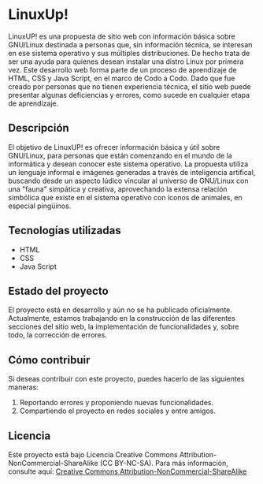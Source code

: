 # LinuxUp!

LinuxUP! es una propuesta de sitio web con información básica sobre GNU/Linux destinada a personas que, sin información técnica, se interesan en ese sistema operativo y sus múltiples distribuciones. De hecho trata de ser una ayuda para quienes desean instalar una distro Linux por primera vez. Este desarrollo web forma parte de un proceso de aprendizaje de HTML, CSS y Java Script, en el marco de Codo a Codo. Dado que fue creado por personas que no tienen experiencia técnica, el sitio web puede presentar algunas deficiencias y errores, como sucede en cualquier etapa de aprendizaje.

## Descripción

El objetivo de LinuxUP! es ofrecer información básica y útil sobre GNU/Linux, para personas que están comenzando en el mundo de la informática y desean conocer este sistema operativo. La propuesta utiliza un lenguaje informal e imágenes generadas a través de inteligencia artifical, buscando desde un aspecto lúdico vincular al universo de GNU/Linux con una "fauna" simpática y creativa, aprovechando la extensa relación simbólica que existe en el sistema operativo con íconos de animales, en especial pingüinos.

## Tecnologías utilizadas

- HTML
- CSS
- Java Script

## Estado del proyecto

El proyecto está en desarrollo y aún no se ha publicado oficialmente. Actualmente, estamos trabajando en la construcción de las diferentes secciones del sitio web, la implementación de funcionalidades y, sobre todo, la corrección de errores.

## Cómo contribuir

Si deseas contribuir con este proyecto, puedes hacerlo de las siguientes maneras:

1. Reportando errores y proponiendo nuevas funcionalidades.
2. Compartiendo el proyecto en redes sociales y entre amigos.

## Licencia

Este proyecto está bajo Licencia Creative Commons Attribution-NonCommercial-ShareAlike (CC BY-NC-SA). Para más información, consulte aquí:
[Creative Commons Attribution-NonCommercial-ShareAlike](https://creativecommons.org/licenses/by-nc-sa/4.0/)

